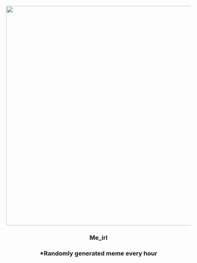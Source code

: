 <p align="center">
        <img src="https://i.redd.it/hpqy1l5lxgp81.jpg" width="600" height="600">
        </p>
        <h3 align="center">Me_irl</h3>
        <h3 align="center">*Randomly generated meme every hour</h3>
    